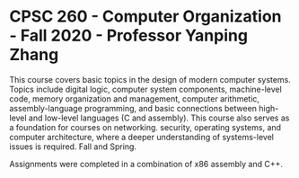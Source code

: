 # CPSC 260 - Computer Organization - Fall 2020 - Professor Yanping Zhang

This course covers basic topics in the design of modern computer systems. Topics include 
digital logic, computer system components, machine-level code, memory organization and management, 
computer arithmetic, assembly-language programming, and basic connections between high-level and 
low-level languages (C and assembly). This course also serves as a foundation for courses on 
networking. security, operating systems, and computer architecture, where a deeper understanding 
of systems-level issues is required. Fall and Spring.

Assignments were completed in a combination of x86 assembly and C++.